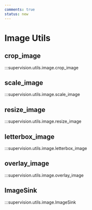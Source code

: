 ```yaml
---
comments: true
status: new
---
```


# Image Utils

<div class="md-typeset">
  <h2>crop_image</h2>
</div>

:::supervision.utils.image.crop_image

<div class="md-typeset">
  <h2>scale_image</h2>
</div>

:::supervision.utils.image.scale_image

<div class="md-typeset">
  <h2>resize_image</h2>
</div>

:::supervision.utils.image.resize_image

<div class="md-typeset">
  <h2>letterbox_image</h2>
</div>

:::supervision.utils.image.letterbox_image

<div class="md-typeset">
  <h2>overlay_image</h2>
</div>

:::supervision.utils.image.overlay_image

<div class="md-typeset">
  <h2>ImageSink</h2>
</div>

:::supervision.utils.image.ImageSink
